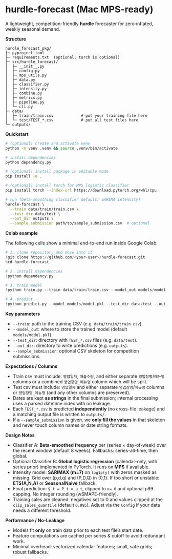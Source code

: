 # hurdle-forecast (Mac MPS-ready)

A lightweight, competition-friendly **hurdle** forecaster for zero‑inflated, weekly seasonal demand.

**Structure**
```
hurdle_forecast_pkg/
├─ pyproject.toml
├─ requirements.txt  (optional; torch is optional)
├─ src/hurdle_forecast/
│  ├─ __init__.py
│  ├─ config.py
│  ├─ mps_utils.py
│  ├─ data.py
│  ├─ classifier.py
│  ├─ intensity.py
│  ├─ combine.py
│  ├─ metrics.py
│  ├─ pipeline.py
│  └─ cli.py
├─ data/
│  ├─ train/train.csv            # put your training file here
│  └─ test/TEST_*.csv            # put all test files here
└─ outputs/
```

**Quickstart**
```bash
# (optional) create and activate venv
python -m venv .venv && source .venv/bin/activate

# install dependencies
python dependency.py

# (optional) install package in editable mode
pip install -e .

# (optional) install torch for MPS logistic classifier
pip install torch --index-url https://download.pytorch.org/whl/cpu

# run (beta-smoothing classifier default; SARIMA intensity)
hurdle-forecast \
  --train data/train/train.csv \
  --test_dir data/test \
  --out_dir outputs \
  --sample_submission path/to/sample_submission.csv  # optional
```

**Colab example**

The following cells show a minimal end-to-end run inside Google Colab:

```python
# 1. clone repository and move into it
!git clone https://github.com/<your-user>/hurdle-forecast.git
%cd hurdle-forecast

# 2. install dependencies
!python dependency.py

# 3. train model
!python train.py --train data/train/train.csv --model_out models/model.pkl

# 4. predict
!python predict.py --model models/model.pkl --test_dir data/test --out_dir outputs
```

**Key parameters**

- `--train`: path to the training CSV (e.g. `data/train/train.csv`).
- `--model_out`: where to store the trained model (default `models/model.pkl`).
- `--test_dir`: directory with `TEST_*.csv` files (e.g. `data/test`).
- `--out_dir`: directory to write predictions (e.g. `outputs`).
- `--sample_submission`: optional CSV skeleton for competition submissions.

**Expectations / Columns**
- Train csv must include: `영업일자`, `매출수량`, and either separate `영업장명`/`메뉴명` columns or a combined `영업장명_메뉴명` column which will be split.
- Test csv must include: `영업일자` and either separate `영업장명`/`메뉴명` columns or `영업장명_메뉴명` (and any other columns are preserved).
- Dates are kept **as strings** in the final submission; internal processing uses a parsed datetime index with no leakage.
- Each `TEST_*.csv` is predicted **independently** (no cross-file leakage) and a matching output file is written to `outputs/`.
- If a `--sample_submission` is given, we **only fill the values** in that skeleton and never touch column names or date string formats.

**Design Notes**
- Classifier A: **Beta-smoothed frequency** per (series × day-of-week) over the recent window (default 8 weeks). Fallbacks: series-all-time, then global.
- Optional Classifier B: **Global logistic regression** (calendar-only, with series prior) implemented in PyTorch. It runs on **MPS** if available.
- Intensity model: **SARIMAX (m=7)** on `log1p(y)` with zeros masked as missing. Grid over (p,d,q) and (P,D,Q) in {0,1}. If too short or unstable: **ETS(A,N,A)** or **SeasonalNaive** fallback.
- Final prediction: `ŷ_t = P_t × μ_t`, clipped to `>= 0` and optional p99 capping. No integer rounding (wSMAPE-friendly).
- Training sales are cleaned: negatives set to 0 and values clipped at the
  `clip_sales_quantile` (default `0.995`). Adjust via the `Config` if your data
  needs a different threshold.

**Performance / No-Leakage**
- Models fit **only** on train data prior to each test file’s start date.
- Feature computations are cached per series & cutoff to avoid redundant work.
- Minimal overhead: vectorized calendar features; small, safe grids; robust fallbacks.
